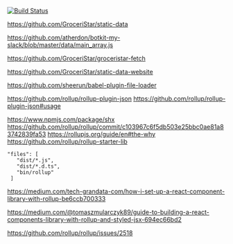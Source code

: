 
[![Build Status](https://travis-ci.org/GroceriStar/sd.svg?branch=master)](https://travis-ci.org/GroceriStar/sd)


https://github.com/GroceriStar/static-data

https://github.com/atherdon/botkit-my-slack/blob/master/data/main_array.js

https://github.com/GroceriStar/groceristar-fetch

https://github.com/GroceriStar/static-data-website


https://github.com/sheerun/babel-plugin-file-loader


https://github.com/rollup/rollup-plugin-json
https://github.com/rollup/rollup-plugin-json#usage


https://www.npmjs.com/package/shx
https://github.com/rollup/rollup/commit/c103967c6f5db503e25bbc0ae81a83742839fa53
https://rollupjs.org/guide/en#the-why
https://github.com/rollup/rollup-starter-lib

```
"files": [
   "dist/*.js",
   "dist/*.d.ts",
   "bin/rollup"
 ]
 ```

 https://medium.com/tech-grandata-com/how-i-set-up-a-react-component-library-with-rollup-be6ccb700333

 https://medium.com/@tomaszmularczyk89/guide-to-building-a-react-components-library-with-rollup-and-styled-jsx-694ec66bd2

 https://github.com/rollup/rollup/issues/2518

